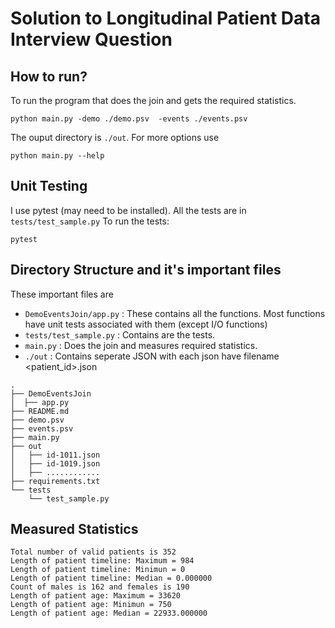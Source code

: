 # Solution to Longitudinal Patient Data Interview Question

## How to run?
To run the program that does the join and gets the required statistics.
```
python main.py -demo ./demo.psv  -events ./events.psv
```
The ouput directory is `./out`. For more options use
```
python main.py --help
```

## Unit Testing
I use pytest (may need to be installed). All the tests are in `tests/test_sample.py`
To run the tests:
```
pytest
```

## Directory Structure and it's important files
These important files are 
* `DemoEventsJoin/app.py` : These contains all the functions. Most functions have unit tests associated with them (except I/O functions)
* `tests/test_sample.py` : Contains are the tests.
* `main.py` : Does the join and measures required statistics.
* `./out` : Contains seperate JSON with each json have filename <patient_id>.json
```
.
├── DemoEventsJoin
│  ├── app.py
├── README.md
├── demo.psv
├── events.psv
├── main.py
├── out
│   ├── id-1011.json
│   ├── id-1019.json
│   ├── ............
├── requirements.txt
└── tests
    └── test_sample.py
```

## Measured Statistics
```
Total number of valid patients is 352
Length of patient timeline: Maximum = 984
Length of patient timeline: Minimun = 0
Length of patient timeline: Median = 0.000000
Count of males is 162 and females is 190
Length of patient age: Maximum = 33620
Length of patient age: Minimun = 750
Length of patient age: Median = 22933.000000
```


